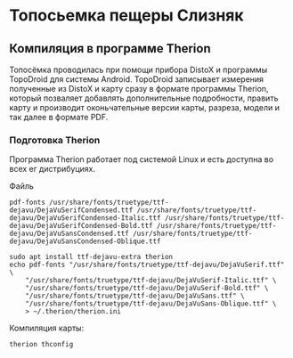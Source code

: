 # Топосьемка пещеры Слизняк

## Компиляция в программе Therion

Топосёмка проводилась при помощи прибора DistoX и программы TopoDroid для системы Android. TopoDroid записывает измерения полученные из DistoX и карту сразу в формате программы Therion, который позваляет добавлять дополнительные подробности, править карту и производит оконьчательные версии карты, разреза, модели и так далее в формате PDF.

### Подготовка Therion

Программа Therion работает под системой Linux и есть доступна во всех ег дистрибуциях. 

Файль 

    pdf-fonts /usr/share/fonts/truetype/ttf-dejavu/DejaVuSerifCondensed.ttf /usr/share/fonts/truetype/ttf-dejavu/DejaVuSerifCondensed-Italic.ttf /usr/share/fonts/truetype/ttf-dejavu/DejaVuSerifCondensed-Bold.ttf /usr/share/fonts/truetype/ttf-dejavu/DejaVuSansCondensed.ttf /usr/share/fonts/truetype/ttf-dejavu/DejaVuSansCondensed-Oblique.ttf

    sudo apt install ttf-dejavu-extra therion
    echo pdf-fonts "/usr/share/fonts/truetype/ttf-dejavu/DejaVuSerif.ttf" \
        "/usr/share/fonts/truetype/ttf-dejavu/DejaVuSerif-Italic.ttf" \
        "/usr/share/fonts/truetype/ttf-dejavu/DejaVuSerif-Bold.ttf" \
        "/usr/share/fonts/truetype/ttf-dejavu/DejaVuSans.ttf" \
        "/usr/share/fonts/truetype/ttf-dejavu/DejaVuSans-Oblique.ttf" \
        > ~/.therion/therion.ini

Компиляция карты:

    therion thconfig
    
